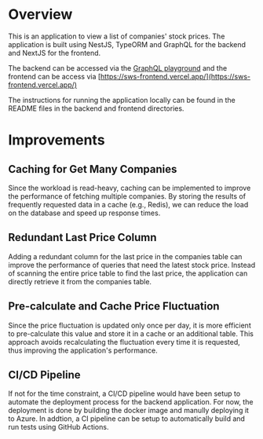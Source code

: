 # Overview

This is an application to view a list of companies' stock prices. The application is built using NestJS, TypeORM and GraphQL for the backend and NextJS for the frontend.

The backend can be accessed via the [GraphQL playground](http://4.157.74.152:8000/graphql) and the frontend can be access via [https://sws-frontend.vercel.app/](https://sws-frontend.vercel.app/)

The instructions for running the application locally can be found in the README files in the backend and frontend directories.

# Improvements

## Caching for Get Many Companies

Since the workload is read-heavy, caching can be implemented to improve the performance of fetching multiple companies. By storing the results of frequently requested data in a cache (e.g., Redis), we can reduce the load on the database and speed up response times.

## Redundant Last Price Column

Adding a redundant column for the last price in the companies table can improve the performance of queries that need the latest stock price. Instead of scanning the entire price table to find the last price, the application can directly retrieve it from the companies table.

## Pre-calculate and Cache Price Fluctuation

Since the price fluctuation is updated only once per day, it is more efficient to pre-calculate this value and store it in a cache or an additional table. This approach avoids recalculating the fluctuation every time it is requested, thus improving the application's performance.

## CI/CD Pipeline

If not for the time constraint, a CI/CD pipeline would have been setup to automate the deployment process for the backend application. For now, the deployment is done by building the docker image and manully deploying it to Azure. In addtion, a CI pipeline can be setup to automatically build and run tests using GitHub Actions.